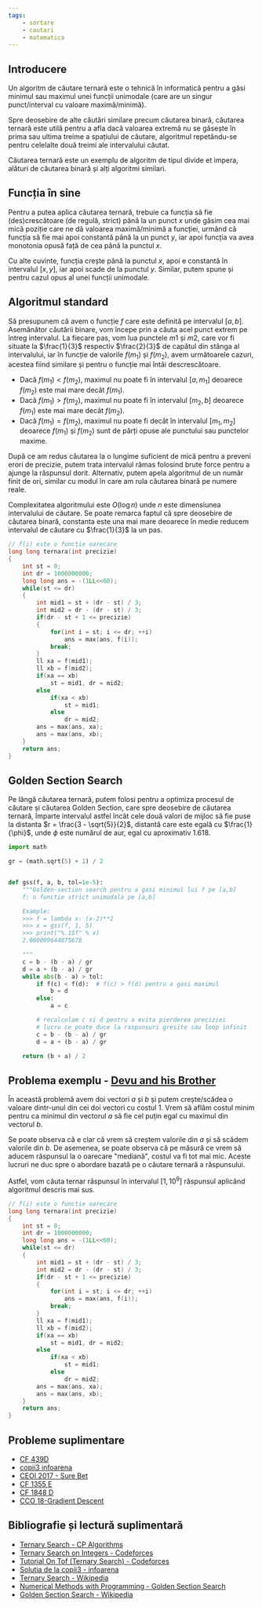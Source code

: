 ```yaml
---
tags:
    - sortare
    - cautari
    - matematica
---
```


## Introducere

Un algoritm de căutare ternară este o tehnică în informatică pentru a găsi minimul sau maximul unei funcții unimodale (care are un singur punct/interval cu valoare maximă/minimă). 

Spre deosebire de alte căutări similare precum căutarea binară, căutarea ternară este utilă pentru a afla dacă valoarea extremă nu se găsește în prima sau ultima treime a spațiului de căutare, algoritmul repetându-se pentru celelalte două treimi ale intervalului căutat. 

Căutarea ternară este un exemplu de algoritm de tipul divide et impera, alături de căutarea binară și alți algoritmi similari. 

## Funcția în sine

Pentru a putea aplica căutarea ternară, trebuie ca funcția să fie (des)crescătoare (de regulă, strict) până la un punct $x$ unde găsim cea mai mică poziție care ne dă valoarea maximă/minimă a funcției, urmând că funcția să fie mai apoi constantă până la un punct $y$, iar apoi funcția va avea monotonia opusă față de cea până la punctul $x$.

Cu alte cuvinte, funcția crește până la punctul $x$, apoi e constantă în intervalul $[x, y]$, iar apoi scade de la punctul $y$. Similar, putem spune și pentru cazul opus al unei funcții unimodale.

## Algoritmul standard

Să presupunem că avem o funcție $f$ care este definită pe intervalul $[a, b]$. Asemănător căutării binare, vom începe prin a căuta acel punct extrem pe întreg intervalul. La fiecare pas, vom lua punctele $m1$ și $m2$, care vor fi situate la $\frac{1}{3}$ respectiv $\frac{2}{3}$ de capătul din stânga al intervalului, iar în funcție de valorile $f(m_1)$ și $f(m_2)$, avem următoarele cazuri, acestea fiind similare și pentru o funcție mai întâi descrescătoare.

* Dacă $f(m_1) < f(m_2)$, maximul nu poate fi în intervalul $[a, m_1]$ deoarece $f(m_2)$ este mai mare decât $f(m_1)$.
* Dacă $f(m_1) > f(m_2)$, maximul nu poate fi în intervalul $[m_2, b]$ deoarece $f(m_1)$ este mai mare decât $f(m_2)$.
* Dacă $f(m_1) = f(m_2)$, maximul nu poate fi decât în intervalul $[m_1, m_2]$ deoarece $f(m_1)$ și $f(m_2)$ sunt de părți opuse ale punctului sau punctelor maxime.

După ce am redus căutarea la o lungime suficient de mică pentru a preveni erori de precizie, putem trata intervalul rămas folosind brute force pentru a ajunge la răspunsul dorit. Alternativ, putem apela algoritmul de un număr finit de ori, similar cu modul în care am rula căutarea binară pe numere reale. 

Complexitatea algoritmului este $O(\log n)$ unde $n$ este dimensiunea intervalului de căutare. Se poate remarca faptul că spre deosebire de căutarea binară, constanta este una mai mare deoarece în medie reducem intervalul de căutare cu $\frac{1}{3}$ la un pas.

```cpp
// f(i) este o funcție oarecare
long long ternara(int precizie)
{
    int st = 0;
    int dr = 1000000000;
    long long ans = -(1LL<<60);
    while(st <= dr)
    {
        int mid1 = st + (dr - st) / 3;
        int mid2 = dr - (dr - st) / 3;
        if(dr - st + 1 <= precizie)
        {
            for(int i = st; i <= dr; ++i)
                ans = max(ans, f(i));
            break;
        }
        ll xa = f(mid1);
        ll xb = f(mid2);
        if(xa == xb)
            st = mid1, dr = mid2;
        else
            if(xa < xb)
                st = mid1;
            else
                dr = mid2;
        ans = max(ans, xa);
        ans = max(ans, xb);
    }
    return ans;
}
```

## Golden Section Search

Pe lângă căutarea ternară, putem folosi pentru a optimiza procesul de căutare și căutarea Golden Section, care spre deosebire de căutarea ternară, împarte intervalul astfel încât cele două valori de mijloc să fie puse la distanta $r = \frac{3 - \sqrt{5}}{2}$, distantă care este egală cu $\frac{1}{\phi}$, unde $\phi$ este numărul de aur, egal cu aproximativ $1.618$.

```py
import math

gr = (math.sqrt(5) + 1) / 2


def gss(f, a, b, tol=1e-5):
    """Golden-section search pentru a gasi minimul lui f pe [a,b]
    f: o functie strict unimodala pe [a,b]

    Example:
    >>> f = lambda x: (x-2)**2
    >>> x = gss(f, 1, 5)
    >>> print("%.15f" % x)
    2.000009644875678

    """
    c = b - (b - a) / gr
    d = a + (b - a) / gr
    while abs(b - a) > tol:
        if f(c) < f(d):  # f(c) > f(d) pentru a gasi maximul
            b = d
        else:
            a = c

        # recalculam c si d pentru a evita pierderea preciziei 
        # lucru ce poate duce la raspunsuri gresite sau loop infinit
        c = b - (b - a) / gr
        d = a + (b - a) / gr

    return (b + a) / 2
```

## Problema exemplu - [Devu and his Brother](https://codeforces.com/contest/439/problem/D)



În această problemă avem doi vectori $a$ și $b$ și putem crește/scădea o valoare dintr-unul din cei doi vectori cu costul $1$. Vrem să aflăm costul minim pentru ca minimul din vectorul $a$ să fie cel puțin egal cu maximul din vectorul $b$. 

Se poate observa că e clar că vrem să creștem valorile din $a$ și să scădem valorile din $b$. De asemenea, se poate observa că pe măsură ce vrem să aducem răspunsul la o oarecare "mediană", costul va fi tot mai mic. Aceste lucruri ne duc spre o abordare bazată pe o căutare ternară a răspunsului.

Astfel, vom căuta ternar răspunsul în intervalul $[1, 10^9]$ răspunsul aplicând algoritmul descris mai sus.

```cpp
// f(i) este o functie oarecare
long long ternara(int precizie)
{
    int st = 0;
    int dr = 1000000000;
    long long ans = -(1LL<<60);
    while(st <= dr)
    {
        int mid1 = st + (dr - st) / 3;
        int mid2 = dr - (dr - st) / 3;
        if(dr - st + 1 <= precizie)
        {
            for(int i = st; i <= dr; ++i)
                ans = max(ans, f(i));
            break;
        }
        ll xa = f(mid1);
        ll xb = f(mid2);
        if(xa == xb)
            st = mid1, dr = mid2;
        else
            if(xa < xb)
                st = mid1;
            else
                dr = mid2;
        ans = max(ans, xa);
        ans = max(ans, xb);
    }
    return ans;
}
```

## Probleme suplimentare
 
* [CF 439D](https://codeforces.com/contest/439/problem/D)
* [copii3 infoarena](https://infoarena.ro/problema/copii3)
* [CEOI 2017 - Sure Bet](https://csacademy.com/contest/ceoi-2017-day-1/task/sure-bet/)
* [CF 1355 E](https://codeforces.com/problemset/problem/1355/E)
* [CF 1848 D](https://codeforces.com/contest/1848/problem/D)
* [CCO 18-Gradient Descent](https://dmoj.ca/problem/cco18p4)


## Bibliografie și lectură suplimentară

* [Ternary Search - CP Algorithms](https://cp-algorithms.com/num_methods/ternary_search.html)
* [Ternary Search on Integers  - Codeforces](https://codeforces.com/blog/entry/43440)
* [Tutorial On Tof (Ternary Search) - Codeforces](https://codeforces.com/blog/entry/60702)
* [Solutia de la copii3 - infoarena](https://infoarena.ro/solutii/copii3)
* [Ternary Search - Wikipedia](https://en.wikipedia.org/wiki/Ternary_search)
* [Numerical Methods with Programming - Golden Section Search](https://drlvk.github.io/nm/section-golden-section.html)
* [Golden Section Search - Wikipedia](https://en.wikipedia.org/wiki/Golden-section_search)
